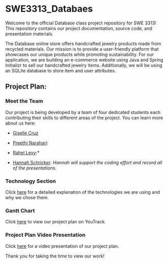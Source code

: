 # SWE3313_Databaes
Welcome to the official Database class project repository for SWE 3313! This repository contains our project documentation, source code, and presentation materials.

The Database online store offers handcrafted jewelry products made from recycled materials. Our mission is to provide a user-friendly platform that showcases our unique products while promoting sustainability. For our application, we are building an e-commerce website using Java and Spring Initializr to sell our handcrafted jewelry items. Additionally, we will be using an SQLite database to store item and user attributes.

## Project Plan:

### Meet the Team

Our project is being developed by a team of four dedicated students each contributing their skills to different areas of the project. You can learn more about us here: 

- [Giselle Cruz](/resumes/GiselleRes.md)

- [Preethi Narahari](/resumes/PreethiRes.md):
  
- [Rahel Levy](/resumes/RahelRes.md):* 
- [Hannah Schricker](/resumes/Hannah.md): *Hannah will support the coding effort and record all of the presentations.*

### Technology Section

Click [here](TechnologyDesc.md) for a detailed explanation of the technologies we are using and why we chose them.

### Gantt Chart

Click [here](https://hschrick.youtrack.cloud/gantt-charts/226-0) to view our project plan on YouTrack.

### Project Plan Video Presentation

Click [here]() for a video presentation of our project plan.

Thank you for taking the time to view our work!
